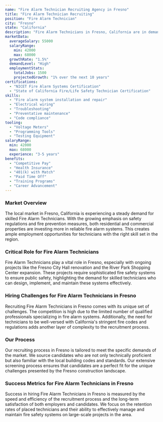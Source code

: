 ```yaml
---
name: "Fire Alarm Technician Recruiting Agency in Fresno"
title: "Fire Alarm Technician Recruiting"
position: "Fire Alarm Technician"
city: "Fresno"
state: "California"
description: "Fire Alarm Technicians in Fresno, California are in demand, responsible for installing, programming, and repairing fire alarm wiring and equipment."
marketData:
  averageSalary: 55000
  salaryRange:
    min: 42000
    max: 68000
  growthRate: "1.5%"
  demandLevel: "High"
  employmentStats:
    totalJobs: 1500
    projectedGrowth: "1% over the next 10 years"
certifications:
  - "NICET Fire Alarm Systems Certification"
  - "State of California Fire/Life Safety Technician Certification"
skills:
  - "Fire alarm system installation and repair"
  - "Electrical wiring"
  - "Troubleshooting"
  - "Preventative maintenance"
  - "Code compliance"
tooling:
  - "Voltage Meters"
  - "Programming Tools"
  - "Testing Equipment"
salaryRange:
  min: 42000
  max: 68000
  experience: "3-5 years"
benefits:
  - "Competitive Pay"
  - "Health Insurance"
  - "401(k) with Match"
  - "Paid Time Off"
  - "Training Programs"
  - "Career Advancement"
---
```


### Market Overview
The local market in Fresno, California is experiencing a steady demand for skilled Fire Alarm Technicians. With the growing emphasis on safety regulations and fire prevention measures, both residential and commercial properties are investing more in reliable fire alarm systems. This creates ample employment opportunities for technicians with the right skill set in the region.

### Critical Role for Fire Alarm Technicians
Fire Alarm Technicians play a vital role in Fresno, especially with ongoing projects like the Fresno City Hall renovation and the River Park Shopping Center expansion. These projects require sophisticated fire safety systems to ensure public safety, highlighting the demand for skilled technicians who can design, implement, and maintain these systems effectively.

### Hiring Challenges for Fire Alarm Technicians in Fresno
Recruiting Fire Alarm Technicians in Fresno comes with its unique set of challenges. The competition is high due to the limited number of qualified professionals specializing in fire alarm systems. Additionally, the need for technicians to be well-versed with California's stringent fire codes and regulations adds another layer of complexity to the recruitment process.

### Our Process
Our recruiting process in Fresno is tailored to meet the specific demands of the market. We source candidates who are not only technically proficient but also familiar with the local building codes and standards. Our extensive screening process ensures that candidates are a perfect fit for the unique challenges presented by the Fresno construction landscape.

### Success Metrics for Fire Alarm Technicians in Fresno
Success in hiring Fire Alarm Technicians in Fresno is measured by the speed and efficiency of the recruitment process and the long-term satisfaction of both employers and candidates. We focus on the retention rates of placed technicians and their ability to effectively manage and maintain fire safety systems on large-scale projects in the area.